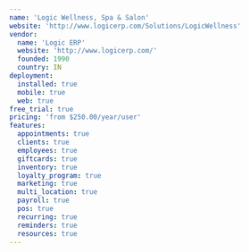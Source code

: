 ```yaml
---
name: 'Logic Wellness, Spa & Salon'
website: 'http://www.logicerp.com/Solutions/LogicWellness'
vendor:
  name: 'Logic ERP'
  website: 'http://www.logicerp.com/'
  founded: 1990
  country: IN
deployment:
  installed: true
  mobile: true
  web: true
free_trial: true
pricing: 'from $250.00/year/user'
features:
  appointments: true
  clients: true
  employees: true
  giftcards: true
  inventory: true
  loyalty_program: true
  marketing: true
  multi_location: true
  payroll: true
  pos: true
  recurring: true
  reminders: true
  resources: true
---
```

